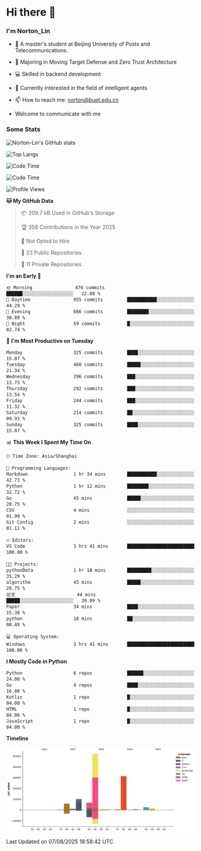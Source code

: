 
# Hi there 👋

### I'm Norton_Lin
- 🏫 A master's student at Beijing University of Posts and Telecommunications.
- 🌱 Majoring in Moving Target Defense and Zero Trust Architecture
- 💻 Skilled in backend development
- 🤖 Currently interested in the field of intelligent agents
- 📫 How to reach me: [norton@bupt.edu.cn](mailto:norton@bupt.edu.cn)

- Welcome to communicate with me

### Some Stats
![Norton-Lin's GitHub stats](https://github-readme-stats.vercel.app/api?username=Norton-Lin&count_private=true&show_icons=true&theme=radical)

![Top Langs](https://github-readme-stats.vercel.app/api/top-langs/?username=Norton-Lin&langs_count=10&layout=compact)

![Code Time](https://github-readme-stats.vercel.app/api/wakatime?username=Norton_Lin)

<!--START_SECTION:waka-->
![Code Time](http://img.shields.io/badge/Code%20Time-1%2C017%20hrs%2019%20mins-blue)

![Profile Views](http://img.shields.io/badge/Profile%20Views-0-blue)

**🐱 My GitHub Data** 

> 📦 209.7 kB Used in GitHub's Storage 
 > 
> 🏆 358 Contributions in the Year 2025
 > 
> 🚫 Not Opted to Hire
 > 
> 📜 23 Public Repositories 
 > 
> 🔑 11 Private Repositories 
 > 
**I'm an Early 🐤** 

```text
🌞 Morning                476 commits         ██████░░░░░░░░░░░░░░░░░░░   22.08 % 
🌆 Daytime                955 commits         ███████████░░░░░░░░░░░░░░   44.29 % 
🌃 Evening                666 commits         ████████░░░░░░░░░░░░░░░░░   30.89 % 
🌙 Night                  59 commits          █░░░░░░░░░░░░░░░░░░░░░░░░   02.74 % 
```
📅 **I'm Most Productive on Tuesday** 

```text
Monday                   325 commits         ████░░░░░░░░░░░░░░░░░░░░░   15.07 % 
Tuesday                  460 commits         █████░░░░░░░░░░░░░░░░░░░░   21.34 % 
Wednesday                296 commits         ███░░░░░░░░░░░░░░░░░░░░░░   13.73 % 
Thursday                 292 commits         ███░░░░░░░░░░░░░░░░░░░░░░   13.54 % 
Friday                   244 commits         ███░░░░░░░░░░░░░░░░░░░░░░   11.32 % 
Saturday                 214 commits         ██░░░░░░░░░░░░░░░░░░░░░░░   09.93 % 
Sunday                   325 commits         ████░░░░░░░░░░░░░░░░░░░░░   15.07 % 
```


📊 **This Week I Spent My Time On** 

```text
🕑︎ Time Zone: Asia/Shanghai

💬 Programming Languages: 
Markdown                 1 hr 34 mins        ███████████░░░░░░░░░░░░░░   42.73 % 
Python                   1 hr 12 mins        ████████░░░░░░░░░░░░░░░░░   32.72 % 
Go                       45 mins             █████░░░░░░░░░░░░░░░░░░░░   20.75 % 
CSV                      4 mins              ░░░░░░░░░░░░░░░░░░░░░░░░░   01.99 % 
Git Config               2 mins              ░░░░░░░░░░░░░░░░░░░░░░░░░   01.11 % 

🔥 Editors: 
VS Code                  3 hrs 41 mins       █████████████████████████   100.00 % 

🐱‍💻 Projects: 
pythonData               1 hr 18 mins        █████████░░░░░░░░░░░░░░░░   35.29 % 
algorithm                45 mins             █████░░░░░░░░░░░░░░░░░░░░   20.75 % 
论文                       44 mins             █████░░░░░░░░░░░░░░░░░░░░   20.09 % 
Paper                    34 mins             ████░░░░░░░░░░░░░░░░░░░░░   15.38 % 
python                   18 mins             ██░░░░░░░░░░░░░░░░░░░░░░░   08.49 % 

💻 Operating System: 
Windows                  3 hrs 41 mins       █████████████████████████   100.00 % 
```

**I Mostly Code in Python** 

```text
Python                   6 repos             ██████░░░░░░░░░░░░░░░░░░░   24.00 % 
Go                       4 repos             ████░░░░░░░░░░░░░░░░░░░░░   16.00 % 
Kotlin                   1 repo              █░░░░░░░░░░░░░░░░░░░░░░░░   04.00 % 
HTML                     1 repo              █░░░░░░░░░░░░░░░░░░░░░░░░   04.00 % 
JavaScript               1 repo              █░░░░░░░░░░░░░░░░░░░░░░░░   04.00 % 
```



**Timeline**

![Lines of Code chart](https://raw.githubusercontent.com/Norton-Lin/Norton-Lin/main/assets/bar_graph.png)


 Last Updated on 07/08/2025 18:58:42 UTC
<!--END_SECTION:waka-->
